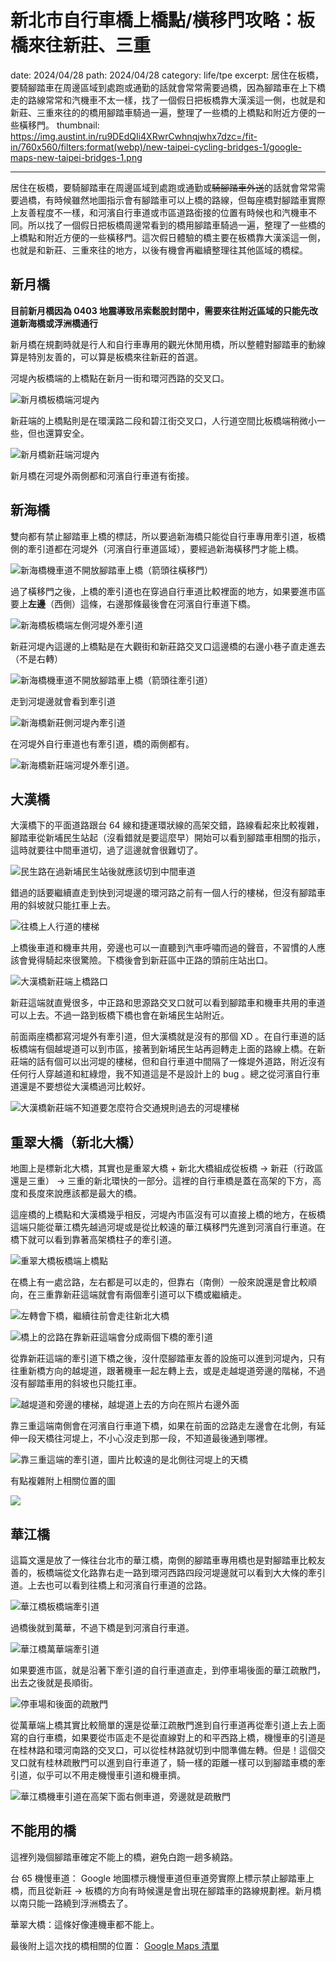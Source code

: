 # 新北市自行車橋上橋點/橫移門攻略：板橋來往新莊、三重
date: 2024/04/28
path: 2024/04/28
category: life/tpe
excerpt: 居住在板橋，要騎腳踏車在周邊區域到處跑或通勤的話就會常常需要過橋，因為腳踏車在上下橋走的路線常常和汽機車不太一樣，找了一個假日把板橋靠大漢溪這一側，也就是和新莊、三重來往的的橋用腳踏車騎過一遍，整理了一些橋的上橋點和附近方便的一些橫移門。
thumbnail: https://img.austint.in/ru9DEdQIi4XRwrCwhnqjwhx7dzc=/fit-in/760x560/filters:format(webp)/new-taipei-cycling-bridges-1/google-maps-new-taipei-bridges-1.png

---

居住在板橋，要騎腳踏車在周邊區域到處跑或通勤或~~騎腳踏車外送~~的話就會常常需要過橋，有時候雖然地圖指示會有腳踏車可以上橋的路線，但每座橋對腳踏車實際上友善程度不一樣，和河濱自行車道或市區道路銜接的位置有時候也和汽機車不同。所以找了一個假日把板橋周邊常看到的橋用腳踏車騎過一遍，整理了一些橋的上橋點和附近方便的一些橫移門。這次假日體驗的橋主要在板橋靠大漢溪這一側，也就是和新莊、三重來往的地方，以後有機會再繼續整理往其他區域的橋樑。

## 新月橋

**目前新月橋因為 0403 地震導致吊索鬆脫封閉中，需要來往附近區域的只能先改道新海橋或浮洲橋通行**

新月橋在規劃時就是行人和自行車專用的觀光休閒用橋，所以整體對腳踏車的動線算是特別友善的，可以算是板橋來往新莊的首選。

河堤內板橋端的上橋點在新月一街和環河西路的交叉口。

![新月橋板橋端河堤內](https://img.austint.in/p8r-W2ZmUphDgewfBg3aUzVOwqk=/fit-in/760x560/filters:format(webp)/new-taipei-cycling-bridges-1/20240421_154639.jpg)


新莊端的上橋點則是在環漢路二段和碧江街交叉口，人行道空間比板橋端稍微小一些，但也還算安全。

![新月橋新莊端河堤內](https://img.austint.in/Kft7d6hm4PWAfNUs3UtOLCsoUQY=/fit-in/760x560/filters:format(webp)/new-taipei-cycling-bridges-1/20240421_180855.jpg)

新月橋在河堤外兩側都和河濱自行車道有銜接。

## 新海橋

雙向都有禁止腳踏車上橋的標誌，所以要過新海橋只能從自行車專用牽引道，板橋側的牽引道都在河堤外（河濱自行車道區域），要經過新海橫移門才能上橋。

![新海橋機車道不開放腳踏車上橋（箭頭往橫移門）](https://img.austint.in/AOgG4c1r7dewsApvMmw-U2E_Axc=/fit-in/760x560/filters:format(webp)/new-taipei-cycling-bridges-1/20240421_161311_draw.jpg)

過了橫移門之後，上橋的牽引道也在穿過自行車道比較裡面的地方，如果要進市區要上**左邊**（西側）這條，右邊那條最後會在河濱自行車道下橋。

![新海橋板橋端左側河堤外牽引道](https://img.austint.in/RiAL8GQMzvGgLCPZNQ6GRPnMi30=/fit-in/760x560/filters:format(webp)/new-taipei-cycling-bridges-1/20240421_155316.jpg)

新莊河堤內這邊的上橋點是在大觀街和新莊路交叉口這邊橋的右邊小巷子直走進去（不是右轉）

![新海橋機車道不開放腳踏車上橋（箭頭往牽引道）](https://img.austint.in/-ZA75hVB46PG2hCwYi4OoqZ_mWk=/fit-in/760x560/filters:format(webp)/new-taipei-cycling-bridges-1/20240421_160145_draw.jpg)

走到河堤邊就會看到牽引道

![新海橋新莊側河堤內牽引道](https://img.austint.in/gkaedj-nk3elHxq0K1CHf4HCHYw=/fit-in/760x560/filters:format(webp)/new-taipei-cycling-bridges-1/20240421_160017.jpg)

在河堤外自行車道也有牽引道，橋的兩側都有。

![新海橋新莊端河堤外牽引道。](https://img.austint.in/rwOo6-Ecpp3BCsA2dPI6FQJMJfE=/fit-in/760x560/filters:format(webp)/new-taipei-cycling-bridges-1/20240421_155818.jpg)

## 大漢橋

大漢橋下的平面道路跟台 64 線和捷運環狀線的高架交錯，路線看起來比較複雜，腳踏車從新埔民生站起（沒看錯就是要這麼早）開始可以看到腳踏車相關的指示，這時就要往中間車道切，過了這邊就會很難切了。

![民生路在過新埔民生站後就應該切到中間車道](https://img.austint.in/gbIbaQQk8qoJSt8e6SkrDRZD6Z0=/fit-in/760x560/filters:format(webp)/new-taipei-cycling-bridges-1/20240421_162921.jpg)

錯過的話要繼續直走到快到河堤邊的環河路之前有一個人行的樓梯，但沒有腳踏車用的斜坡就只能扛車上去。

![往橋上人行道的樓梯](https://img.austint.in/opdaoQOVDftzCxutMQOoPUL4icU=/fit-in/760x560/filters:format(webp)/new-taipei-cycling-bridges-1/20240421_164954.jpg)

上橋後車道和機車共用，旁邊也可以一直聽到汽車呼嘯而過的聲音，不習慣的人應該會覺得騎起來很驚險。下橋後會到新莊區中正路的頭前庄站出口。

![大漢橋新莊端上橋路口](https://img.austint.in/RfgTWxsYoVdXWPkFGH2rJ5aKKN8=/fit-in/760x560/filters:format(webp)/new-taipei-cycling-bridges-1/20240421_163921.jpg)

新莊這端就直覺很多，中正路和思源路交叉口就可以看到腳踏車和機車共用的車道可以上去。不過一路到板橋下橋也會在新埔民生站附近。

前面兩座橋都寫河堤外有牽引道，但大漢橋就是沒有的那個 XD 。在自行車道的話板橋端有個越堤道可以到市區，接著到新埔民生站再迴轉走上面的路線上橋。在新莊端的話有個可以出河堤的樓梯，但和自行車道中間隔了一條堤外道路，附近沒有任何行人穿越道和紅綠燈，我不知道這是不是設計上的 bug 。總之從河濱自行車道還是不要想從大漢橋過河比較好。

![大漢橋新莊端不知道要怎麼符合交通規則過去的河堤樓梯](https://img.austint.in/zTwBtmT5oeCoiF15k8A1Q408GpY=/fit-in/760x560/filters:format(webp)/new-taipei-cycling-bridges-1/20240421_175501.jpg)

## 重翠大橋（新北大橋）

地圖上是標新北大橋，其實也是重翠大橋 + 新北大橋組成從板橋 -> 新莊（行政區還是三重） -> 三重的新北環快的一部分。這裡的自行車橋是蓋在高架的下方，高度和長度來說應該都是最大的橋。

這座橋的上橋點和大漢橋幾乎相反，河堤內市區沒有可以直接上橋的地方，在板橋這端只能從華江橋先越過河堤或是從比較遠的華江橫移門先進到河濱自行車道。在橋下就可以看到靠著高架橋柱子的牽引道。

![重翠大橋板橋端上橋點](https://img.austint.in/Ufz07AI7k9_1P6JvYB9dddrwxic=/fit-in/760x560/filters:format(webp)/new-taipei-cycling-bridges-1/20240421_170156.jpg)

在橋上有一處岔路，左右都是可以走的，但靠右（南側）一般來說還是會比較順向，在三重靠新莊這端就會有兩個牽引道可以下橋或繼續走。

![左轉會下橋，繼續往前會走往新北大橋](https://img.austint.in/Emt8Jizy53ibE2zWP6N3wkN9FIs=/fit-in/760x560/filters:format(webp)/new-taipei-cycling-bridges-1/20240421_170920.jpg)

![橋上的岔路在靠新莊這端會分成兩個下橋的牽引道](https://img.austint.in/ks1fyrNbMMCsPhWHCeJgy0-QSw0=/fit-in/760x560/filters:format(webp)/new-taipei-cycling-bridges-1/20240421_172943.jpg)

從靠新莊這端的牽引道下橋之後，沒什麼腳踏車友善的設施可以進到河堤內，只有往重新橋方向的越堤道，跟著機車一起左轉上去，或是走越堤道旁邊的階梯，不過沒有腳踏車用的斜坡也只能扛車。

![越堤道和旁邊的樓梯，越堤道上去的方向在照片右邊外面](https://img.austint.in/GvAzIwKVhaaNG-WCZC_WgSQBbBI=/fit-in/760x560/filters:format(webp)/new-taipei-cycling-bridges-1/20240421_174055.jpg)

靠三重這端南側會在河濱自行車道下橋，如果在前面的岔路走左邊會在北側，有延伸一段天橋往河堤上，不小心沒走到那一段，不知道最後通到哪裡。

![靠三重這端的牽引道，圖片比較遠的是北側往河堤上的天橋](https://img.austint.in/HzKwGP34GIcMwIkJ5YqA8O9ESPE=/fit-in/760x560/filters:format(webp)/new-taipei-cycling-bridges-1/20240421_172309.jpg)

有點複雜附上相關位置的圖

![](https://img.austint.in/76uKDwGwoJ_0sCRtUncgaxllV8I=/fit-in/760x560/filters:format(webp)/new-taipei-cycling-bridges-1/googlemap-newtaipei-bridge.png)

## 華江橋

這篇文還是放了一條往台北市的華江橋，南側的腳踏車專用橋也是對腳踏車比較友善的，板橋端從文化路靠右走一路到環河西路四段河堤邊就可以看到大大條的牽引道。上去也可以看到往橋上和河濱自行車道的岔路。

![華江橋板橋端牽引道](https://img.austint.in/P4OGQIHmIncM8IDQw45JX0pa3wU=/fit-in/760x560/filters:format(webp)/new-taipei-cycling-bridges-1/20240428_065528.jpg)

過橋後就到萬華，不過下橋是到河濱自行車道。

![華江橋萬華端牽引道](https://img.austint.in/3qP9r0JUiJ5EMYMwiUJGxQzPLFY=/fit-in/760x560/filters:format(webp)/new-taipei-cycling-bridges-1/20240428_070845.jpg)

如果要進市區，就是沿著下牽引道的自行車道直走，到停車場後面的華江疏散門，出去之後就是長順街。

![停車場和後面的疏散門](https://img.austint.in/YPsDHKenj_8iPUAJHNybVfvyjN4=/fit-in/760x560/filters:format(webp)/new-taipei-cycling-bridges-1/20240428_071039.jpg)

從萬華端上橋其實比較簡單的還是從華江疏散門進到自行車道再從牽引道上去上面寫的自行車橋，如果要從市區走不是從直線對上的和平西路上橋，機慢車的引道是在桂林路和環河南路的交叉口，可以從桂林路就切到中間準備左轉。但是！這個交叉口就有桂林疏散門可以進到自行車道了，騎一樣的距離一樣可以到腳踏車橋的牽引道，似乎可以不用走機慢車引道和機車擠。

![華江橋機車引道在高架下面右側車道，旁邊就是疏散門](https://img.austint.in/Ne0WuZcj8EZ5mY6J-btOKZbXGqE=/fit-in/760x560/filters:format(webp)/new-taipei-cycling-bridges-1/20240428_072502.jpg)

## 不能用的橋

這裡列幾個腳踏車確定不能上的橋，避免白跑一趟多繞路。

台 65 機慢車道： Google 地圖標示機慢車道但車道旁實際上標示禁止腳踏車上橋，而且從新莊 -> 板橋的方向有時候還是會出現在腳踏車的路線規劃裡。新月橋以南只能一路繞到浮洲橋去了。

華翠大橋：這條好像連機車都不能上。

最後附上這次找的橋相關的位置： [Google Maps 清單](https://maps.app.goo.gl/81Xp1PPG5NvShYpw9)

